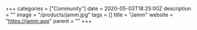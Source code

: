 +++
categories = ["Community"]
date = 2020-05-03T18:25:00Z
description = ""
image = "/products/jamm.jpg"
tags = []
title = "Jamm"
website = "https://jamm.app"
parent = ""
+++
